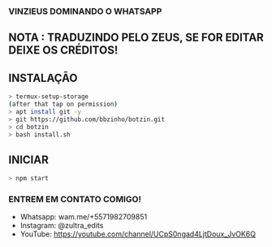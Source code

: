 ### VINZIEUS DOMINANDO O WHATSAPP

## NOTA : TRADUZINDO PELO ZEUS, SE FOR EDITAR DEIXE OS CRÉDITOS!


## INSTALAÇÃO


```bash
> termux-setup-storage
(after that tap on permission)
> apt install git -y
> git https://github.com/bbzinho/botzin.git
> cd botzin
> bash install.sh
```

## INICIAR

```bash
> npm start
```


### ENTREM EM CONTATO COMIGO!

- Whatsapp: wam.me/+5571982709851
- Instagram: @zultra_edits
- YouTube: https://youtube.com/channel/UCpS0ngad4LjtDoux_JvOK6Q
